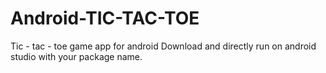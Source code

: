 # Android-TIC-TAC-TOE
Tic - tac - toe game app for android
Download and directly run on android studio with your package name.

